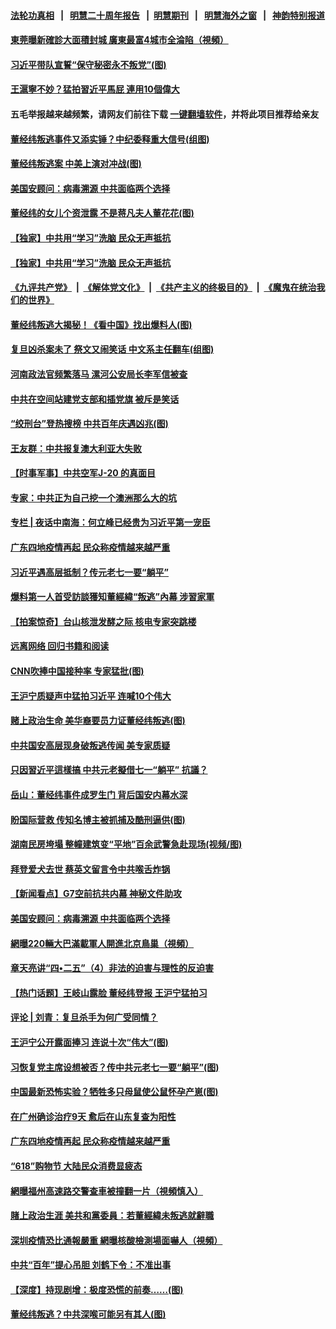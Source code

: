 #### [法轮功真相](https://github.com/gfw-breaker/truth/blob/master/README.md?t=0) &nbsp;&nbsp;|&nbsp;&nbsp; [明慧二十周年报告](https://github.com/gfw-breaker/mh-reports/blob/master/README.md?t=0) &nbsp;&nbsp;|&nbsp;&nbsp;[明慧期刊](https://github.com/gfw-breaker/mh-qikan) &nbsp;&nbsp;|&nbsp;&nbsp; [明慧海外之窗](https://github.com/gfw-breaker/mh-news/blob/master/README.md?t=0) &nbsp;&nbsp;|&nbsp;&nbsp; [神韵特别报道](https://github.com/gfw-breaker/mh-news/blob/master/shenyun.md?t=0)
#### [ 東莞曝新確診大面積封城 廣東最富4城市全淪陷（視頻）](https://github.com/gfw-breaker/banned-news3/blob/master/pages/soh5/517769.md)
#### [ 习近平带队宣誓“保守秘密永不叛党”(图)](https://github.com/gfw-breaker/banned-news3/blob/master/pages/p2/975555.md)
#### [ 王滬寧不妙？猛拍習近平馬屁 連用10個偉大](https://github.com/gfw-breaker/banned-news3/blob/master/pages/soh5/517346.md)
#### 五毛举报越来越频繁，请网友们前往下载 [一键翻墙软件](https://github.com/gfw-breaker/ssr-accounts)，并将此项目推荐给亲友
#### [ 董经纬叛逃事件又添实锤？中纪委释重大信号(组图)](https://github.com/gfw-breaker/banned-news3/blob/master/pages/p2/975622.md)
#### [ 董经纬叛逃案 中美上演对冲战(图)](https://github.com/gfw-breaker/banned-news3/blob/master/pages/p2/975564.md)
#### [ 美国安顾问：病毒溯源 中共面临两个选择](https://github.com/gfw-breaker/banned-news3/blob/master/pages/nsc413/n13035220.md)
#### [ 董经纬的女儿个资泄露 不是蒋凡夫人董花花(图)](https://github.com/gfw-breaker/banned-news3/blob/master/pages/p2/975615.md)
#### [ 【独家】中共用“学习”洗脑 民众无声抵抗](https://github.com/gfw-breaker/banned-news3/blob/master/pages/nf4514/n13008518.md)
#### [ 【独家】中共用“学习”洗脑 民众无声抵抗](https://github.com/gfw-breaker/banned-news3/blob/master/pages/nsc413/n13008518.md)
#### [《九评共产党》](https://github.com/begood0513/9ping.md/blob/master/README.md) &nbsp;|&nbsp; [《解体党文化》](../../../../jtdwh.md/blob/master/README.md)  &nbsp;|&nbsp; [《共产主义的终极目的》](../../../../gczydzjmd.md/blob/master/README.md) &nbsp;|&nbsp; [《魔鬼在统治我们的世界》](../../../../mgztzwmdsj.md/blob/master/README.md) 
#### [ 董经纬叛逃大揭秘！《看中国》找出爆料人(图)](https://github.com/gfw-breaker/banned-news3/blob/master/pages/p2/975677.md)
#### [ 复旦凶杀案未了 祭文又闹笑话 中文系主任翻车(组图)](https://github.com/gfw-breaker/banned-news3/blob/master/pages/p1/975650.md)
#### [ 河南政法官频繁落马 漯河公安局长李军信被查](https://github.com/gfw-breaker/banned-news3/blob/master/pages/nsc413/n13034351.md)
#### [ 中共在空间站建党支部和插党旗 被斥是笑话](https://github.com/gfw-breaker/banned-news3/blob/master/pages/nsc413/n13033634.md)
#### [ “绞刑台”登热搜榜 中共百年庆遇凶兆(图)](https://github.com/gfw-breaker/banned-news3/blob/master/pages/p1/975581.md)
#### [ 王友群：中共报复澳大利亚大失败](https://github.com/gfw-breaker/banned-news3/blob/master/pages/nsc413/n13035306.md)
#### [ 【时事军事】中共空军J-20 的真面目](https://github.com/gfw-breaker/banned-news3/blob/master/pages/nsc413/n13033482.md)
#### [ 专家：中共正为自己挖一个澳洲那么大的坑](https://github.com/gfw-breaker/banned-news3/blob/master/pages/nsc413/n13003730.md)
#### [ 专栏 | 夜话中南海：何立峰已经贵为习近平第一宠臣](https://github.com/gfw-breaker/banned-news3/blob/master/pages/yehuazhongnanhai/gx-06182021142751.md)
#### [ 广东四地疫情再起 民众称疫情越来越严重](https://github.com/gfw-breaker/banned-news3/blob/master/pages/nf4514/n13034140.md)
#### [ 习近平遇高层抵制？传元老七一要“躺平”](https://github.com/gfw-breaker/banned-news3/blob/master/pages/prog1138/a103146420.md)
#### [ 爆料第一人首受訪談獲知董經緯“叛逃”內幕 涉習家軍](https://github.com/gfw-breaker/banned-news3/blob/master/pages/soh5/517832.md)
#### [ 【拍案惊奇】台山核泄发酵之际 核电专家突跳楼](https://github.com/gfw-breaker/banned-news3/blob/master/pages/nsc413/n13032472.md)
#### [ 远离网络 回归书籍和阅读](https://github.com/gfw-breaker/banned-news3/blob/master/pages/nf4514/n13033229.md)
#### [ CNN吹捧中国接种率 专家猛批(图)](https://github.com/gfw-breaker/banned-news3/blob/master/pages/p1/975582.md)
#### [ 王沪宁质疑声中猛拍习近平 连喊10个伟大](https://github.com/gfw-breaker/banned-news3/blob/master/pages/prog1138/a103147054.md)
#### [ 赌上政治生命 美华裔要员力证董经纬叛逃(图)](https://github.com/gfw-breaker/banned-news3/blob/master/pages/p2/975691.md)
#### [ 中共国安高层现身破叛逃传闻 美专家质疑](https://github.com/gfw-breaker/banned-news3/blob/master/pages/yataibaodao/rc-06182021095909.md)
#### [ 只因習近平這樣搞 中共元老擬借七一“躺平” 抗議？](https://github.com/gfw-breaker/banned-news3/blob/master/pages/soh5/517592.md)
#### [ 岳山：董经纬事件成罗生门 背后国安内幕水深](https://github.com/gfw-breaker/banned-news3/blob/master/pages/prog204/a103147338.md)
#### [ 盼国际营救 传知名博主被抓捕及酷刑逼供(图)](https://github.com/gfw-breaker/banned-news3/blob/master/pages/p1/975612.md)
#### [ 湖南民房垮塌 整幢建筑变“平地”百余武警急赴现场(视频/图)](https://github.com/gfw-breaker/banned-news3/blob/master/pages/p1/975569.md)
#### [ 拜登爱犬去世 蔡英文留言令中共喉舌炸锅](https://github.com/gfw-breaker/banned-news3/blob/master/pages/nsc413/n13035669.md)
#### [ 【新闻看点】G7空前抗共内幕 神秘文件助攻](https://github.com/gfw-breaker/banned-news3/blob/master/pages/nsc413/n13033373.md)
#### [ 美国安顾问：病毒溯源 中共面临两个选择](https://github.com/gfw-breaker/banned-news3/blob/master/pages/nf4514/n13035220.md)
#### [ 網曝220輛大巴滿載軍人開進北京鳥巢（視頻）](https://github.com/gfw-breaker/banned-news3/blob/master/pages/soh5/517517.md)
#### [ 章天亮讲“四•二五”（4）非法的迫害与理性的反迫害](https://github.com/gfw-breaker/banned-news3/blob/master/pages/soh4/309542.md)
#### [ 【热门话题】王岐山露脸 董经纬登报 王沪宁猛拍习](https://github.com/gfw-breaker/banned-news3/blob/master/pages/prog204/a103147028.md)
#### [ 评论 | 刘青：复旦杀手为何广受同情？](https://github.com/gfw-breaker/banned-news3/blob/master/pages/pinglun/lq-06182021101057.md)
#### [ 王沪宁公开露面捧习 连说十次“伟大”(图)](https://github.com/gfw-breaker/banned-news3/blob/master/pages/p2/975653.md)
#### [ 习恢复党主席设想被否？传中共元老七一要“躺平”(图)](https://github.com/gfw-breaker/banned-news3/blob/master/pages/p2/975450.md)
#### [ 中国最新恐怖实验？牺牲多只母鼠使公鼠怀孕产崽(图)](https://github.com/gfw-breaker/banned-news3/blob/master/pages/p1/975617.md)
#### [ 在广州确诊治疗9天 愈后在山东复查为阳性](https://github.com/gfw-breaker/banned-news3/blob/master/pages/nsc413/n13034563.md)
#### [ 广东四地疫情再起 民众称疫情越来越严重](https://github.com/gfw-breaker/banned-news3/blob/master/pages/nsc413/n13034140.md)
#### [ “618”购物节 大陆民众消费显疲态](https://github.com/gfw-breaker/banned-news3/blob/master/pages/nsc413/n13034139.md)
#### [ 網曝福州高速路交警查車被撞翻一片（視頻慎入）](https://github.com/gfw-breaker/banned-news3/blob/master/pages/soh5/517634.md)
#### [ 賭上政治生涯 美共和黨委員：若董經緯未叛逃就辭職](https://github.com/gfw-breaker/banned-news3/blob/master/pages/soh5/517625.md)
#### [ 深圳疫情恐比通報嚴重 網曝核酸檢測場面嚇人（視頻）](https://github.com/gfw-breaker/banned-news3/blob/master/pages/soh5/517514.md)
#### [ 中共“百年”提心吊胆 刘鹤下令：不准出事](https://github.com/gfw-breaker/banned-news3/blob/master/pages/prog1138/a103146524.md)
#### [ 【深度】持现剧增：极度恐慌的前奏……(图)](https://github.com/gfw-breaker/banned-news3/blob/master/pages/p5/975678.md)
#### [ 董经纬叛逃？中共深喉可能另有其人(图)](https://github.com/gfw-breaker/banned-news3/blob/master/pages/p2/975468.md)
